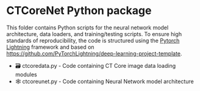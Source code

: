 # CTCoreNet Python package

This folder contains Python scripts for the neural network model architecture,
data loaders, and training/testing scripts. To ensure high standards of
reproducibility, the code is structured using the
[Pytorch Lightning](https://www.pytorchlightning.ai) framework and based on
https://github.com/PyTorchLightning/deep-learning-project-template.

- :card_file_box: ctcoredata.py - Code containing CT Core image data loading modules
- :spider_web: ctcoreunet.py - Code containing Neural Network model architecture
